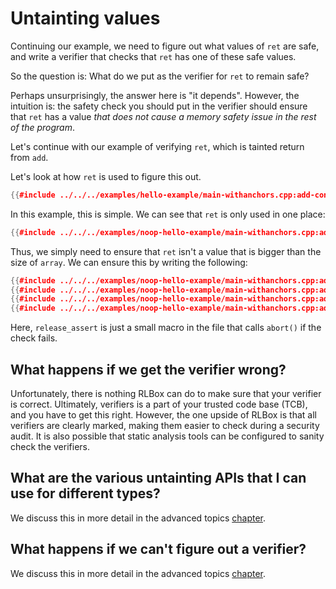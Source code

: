 # Untainting values

Continuing our example, we need to figure out what values of `ret` are safe,
and write a verifier that checks that `ret` has one of these safe values.

So the question is: What do we put as the verifier for `ret` to remain safe?

Perhaps unsurprisingly, the answer here is "it depends". However, the intuition
is: the safety check you should put in the verifier should ensure that `ret` has
a value *that does not cause a memory safety issue in the rest of the program*.

Let's continue with our example of verifying `ret`, which is tainted return from
`add`.

Let's look at how `ret` is used to figure this out.

```cpp
{{#include ../../../examples/hello-example/main-withanchors.cpp:add-context}}
```

In this example, this is simple. We can see that `ret` is only used in one
place:

```cpp
{{#include ../../../examples/noop-hello-example/main-withanchors.cpp:add-tainted-use}}
```

Thus, we simply need to ensure that `ret` isn't a value that is bigger than the
size of `array`. We can ensure this by writing the following:

```cpp
{{#include ../../../examples/noop-hello-example/main-withanchors.cpp:add}}
{{#include ../../../examples/noop-hello-example/main-withanchors.cpp:add-copy-and-verify}}
{{#include ../../../examples/noop-hello-example/main-withanchors.cpp:add-verifier}}
{{#include ../../../examples/noop-hello-example/main-withanchors.cpp:add-copy-and-verify-close}}
```

Here, `release_assert` is just a small macro in the file that calls `abort()` if
the check fails.

## What happens if we get the verifier wrong?

Unfortunately, there is nothing RLBox can do to make sure that your verifier is
correct. Ultimately, verifiers is a part of your trusted code base (TCB), and
you have to get this right. However, the one upside of RLBox is that all
verifiers are clearly marked, making them easier to check during a security
audit. It is also possible that static analysis tools can be configured to
sanity check the verifiers.

## What are the various untainting APIs that I can use for different types?

We discuss this in more detail in the advanced topics
[chapter](/chapters/advanced/untainting-apis.md).

## What happens if we can't figure out a verifier?

We discuss this in more detail in the advanced topics
[chapter](/chapters/advanced/untainting-strategies.md).
